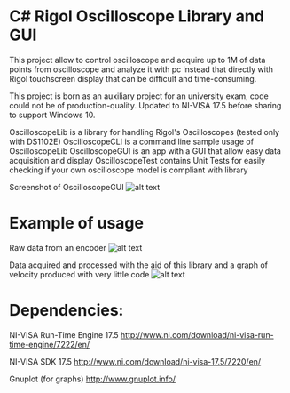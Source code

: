 # C# Rigol Oscilloscope Library and GUI

This project allow to control oscilloscope and acquire up to 1M of data points from oscilloscope and analyze it with pc
instead that directly with Rigol touchscreen display that can be difficult and time-consuming.

This project is born as an auxiliary project for an university exam, code could not be of production-quality. Updated to NI-VISA 17.5 before sharing to support Windows 10.

OscilloscopeLib is a library for handling Rigol's Oscilloscopes (tested only with DS1102E)
OscilloscopeCLI is a command line sample usage of OscilloscopeLib
OscilloscopeGUI is an app with a GUI that allow easy data acquisition and display
OscilloscopeTest contains Unit Tests for easily checking if your own oscilloscope model is compliant with library

Screenshot of OscilloscopeGUI
![alt text](https://raw.githubusercontent.com/electro-logic/Oscilloscope/master/Docs/gui.png)

# Example of usage

Raw data from an encoder
![alt text](https://raw.githubusercontent.com/electro-logic/Oscilloscope/master/Docs/oscilloscope.png)

Data acquired and processed with the aid of this library and a graph of velocity produced with very little code
![alt text](https://raw.githubusercontent.com/electro-logic/Oscilloscope/master/Docs/speed_graph.png)

# Dependencies:

NI-VISA Run-Time Engine 17.5
http://www.ni.com/download/ni-visa-run-time-engine/7222/en/

NI-VISA SDK 17.5 
http://www.ni.com/download/ni-visa-17.5/7220/en/

Gnuplot (for graphs)
http://www.gnuplot.info/